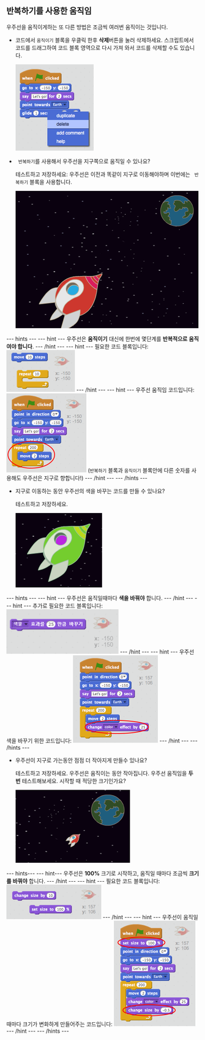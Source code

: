 ## 반복하기를 사용한 움직임

우주선을 움직이게하는 또 다른 방법은 조금씩 여러번 움직이는 것입니다.

+ 코드에서 `움직이기` 블록을 우클릭 한후 **삭제**버튼을 눌러 삭제하세요. 스크립트에서 코드를 드래그하여 코드 블록 영역으로 다시 가져 와서 코드를 삭제할 수도 있습니다.
    
    ![움직이기 블록 지우기](images/space-delete-glide.png)

+ ` 반복하기`를 사용해서 우주선을 지구쪽으로 움직일 수 있나요?
    
    테스트하고 저장하세요: 우주선은 이전과 똑같이 지구로 이동해야하며 이번에는 ` 반복하기` 블록을 사용합니다.
    
    ![우주선 움직임 테스트하기](images/space-animate-stage.png)

\--- hints \--- \--- hint \--- 우주선은 **움직이기** 대신에 한번에 몇단계를 **반복적으로** **움직여야 합니다**. \--- /hint \--- \--- hint \--- 필요한 코드 블록입니다: ![Blocks for an animated spaceship](images/space-repeat-blocks.png) \--- /hint \--- \--- hint \--- 우주선 움직임 코드입니다: ![Code for an animated spaceship](images/space-repeat-code.png) (`반복하기` 블록과 `움직이기` 블록안에 다른 숫자를 사용해도 우주선은 지구로 향합니다!) \--- /hint \--- \--- /hints \---

+ 지구로 이동하는 동안 우주선의 색을 바꾸는 코드를 만들 수 있나요?
    
    테스트하고 저장하세요.
    
    ![우주석 색바꾸기 테스트](images/space-colour-test.png)

\--- hints \--- \--- hint \--- 우주선은 움직일때마다 **색을 바꿔야** 합니다. \--- /hint \--- \--- hint \--- 추가로 필요한 코드 블록입니다: ![Block for changing colour](images/space-colour-blocks.png) \--- /hint \--- \--- hint \--- 우주선 색을 바꾸기 위한 코드입니다: ![Code for an animated spaceship](images/space-colour-code.png) \--- /hint \--- \--- /hints \---

+ 우주선이 지구로 가는동안 점점 더 작아지게 만들수 있나요?
    
    테스트하고 저장하세요. 우주선은 움직이는 동안 작아집니다. 우주선 움직임을 **두 번** 테스트해보세요. 시작할 때 적당한 크기인가요?
    
    ![우주선 작아지기 테스트](images/space-size-test.png)

\--- hints\--- \--- hint\--- 우주선은 **100%** 크기로 시작하고, 움직일 때마다 조금씩 **크기를 바꿔야** 합니다. \--- /hint \--- \--- hint \--- 필요한 코드 블록입니다: ![Blocks for changing size](images/space-size-blocks.png) \--- /hint \--- \--- hint \--- 우주선이 움직일 때마다 크기가 변화하게 만들어주는 코드입니다: ![Code for changing size](images/space-size-code.png) \--- /hint \--- \--- /hints \---
